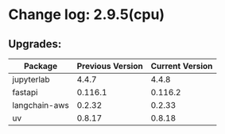 # Change log: 2.9.5(cpu)

## Upgrades: 

Package | Previous Version | Current Version
---|---|---
jupyterlab|4.4.7|4.4.8
fastapi|0.116.1|0.116.2
langchain-aws|0.2.32|0.2.33
uv|0.8.17|0.8.18
